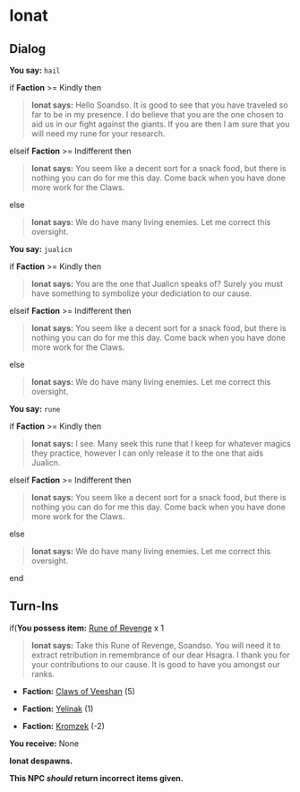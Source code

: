 # Ionat
## Dialog

**You say:** `hail`



if **Faction** >= Kindly then



>**Ionat says:** Hello Soandso. It is good to see that you have traveled so far to be in my presence. I do believe that you are the one chosen to aid us in our fight against the giants. If you are then I am sure that you will need my rune for your research.


elseif **Faction** >= Indifferent then



>**Ionat says:** You seem like a decent sort for a snack food, but there is nothing you can do for me this day.  Come back when you have done more work for the Claws.


else



>**Ionat says:** We do have many living enemies.  Let me correct this oversight.


**You say:** `jualicn`



if **Faction** >= Kindly then



>**Ionat says:** You are the one that Jualicn speaks of?  Surely you must have something to symbolize your dediciation to our cause.



elseif **Faction** >= Indifferent then



>**Ionat says:** You seem like a decent sort for a snack food, but there is nothing you can do for me this day.  Come back when you have done more work for the Claws.


else



>**Ionat says:** We do have many living enemies.  Let me correct this oversight.


**You say:** `rune`




if **Faction** >= Kindly then



>**Ionat says:** I see. Many seek this rune that I keep for whatever magics they practice, however I can only release it to the one that aids Jualicn.


elseif **Faction** >= Indifferent then



>**Ionat says:** You seem like a decent sort for a snack food, but there is nothing you can do for me this day.  Come back when you have done more work for the Claws.


else



>**Ionat says:** We do have many living enemies.  Let me correct this oversight.

end

## Turn-Ins





if(**You possess item:**  [Rune of Revenge](/item/1894) x 1


>**Ionat says:** Take this Rune of Revenge, Soandso. You will need it to extract retribution in remembrance of our dear Hsagra. I thank you for your contributions to our cause. It is good to have you amongst our ranks.


* __Faction:__ [Claws of Veeshan](/faction/430) (5)


* __Faction:__ [Yelinak](/faction/436) (1)


* __Faction:__ [Kromzek](/faction/448) (-2)


 **You receive:** None 


**Ionat despawns.**

**This NPC *should* return incorrect items given.**
